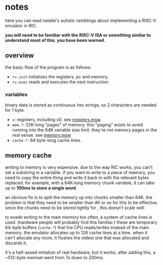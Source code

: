 # notes

here you can read natalie's autistic ramblings about implementing a RISC-V emulator in RIC.

**you will need to be familiar with the RISC-V ISA or something similar to understand most of this. you have been warned.**

## overview

the basic flow of the program is as follows:

- `rv.init` initializes the registers, pc and memory.
- `rv.exec` reads and executes the next instruction.

### variables

binary data is stored as continuous hex strings, so 2 characters are needed for 1 byte.

- `x`: registers, including x0. see [registers.msw](src/registers.msw).
- `mem.*`: 32K-long "pages" of memory. this "paging" exists to avoid running into the 64K variable size limit. they're not memory pages in the real sense. see [memory.msw](src/memory.msw)
- `cache.*`: 64 byte-long cache lines.

## memory cache

writing to memory is very expensive. due to the way RIC works, you can't set a substring in a variable. if you want to write to a piece of memory, you need to copy the entire thing and write it back in with the relevant bytes replaced. for example, with a 64K-long memory chunk variable, it can take up to **100ms to store a single word**.

an obvious fix is to split the memory up into chunks smaller than 64K. the problem is that they need to be smaller than 4K or so for this to be effective. since the chunks need to be stored tightly for , this doesn't scale well

to evade writing to the main memory too often, a system of cache lines is used. (hardware people will probably find this familiar.) these are temporary 64-byte buffers (`cache.*`) that the CPU reads/writes instead of the main memory. the emulator allocates up to 128 cache lines at a time. when it can't allocate any more, it flushes the oldest one that was allocated and discards it.

it's a half-assed imitation of real hardware, but it works. after adding this, a ~512-byte memset went from 7s down to 200ms.